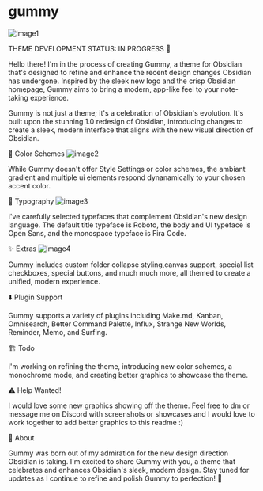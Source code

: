 # gummy
![image1](https://github.com/7368697661/gummy/assets/87339163/a5338938-1671-4db9-8286-306b7789b810)

THEME DEVELOPMENT STATUS: IN PROGRESS 🚧

Hello there! I'm in the process of creating Gummy, a theme for Obsidian that's designed to refine and enhance the recent design changes Obsidian has undergone. Inspired by the sleek new logo and the crisp Obsidian homepage, Gummy aims to bring a modern, app-like feel to your note-taking experience.

Gummy is not just a theme; it's a celebration of Obsidian's evolution. It's built upon the stunning 1.0 redesign of Obsidian, introducing changes to create a sleek, modern interface that aligns with the new visual direction of Obsidian.

🎨 Color Schemes
![image2](https://github.com/7368697661/gummy/assets/87339163/4be4f655-eb4b-4924-9605-defa5511fe6c)

While Gummy doesn't offer Style Settings or color schemes, the ambiant gradient and multiple ui elements respond dynanamically to your chosen accent color.

📝 Typography
![image3](https://github.com/7368697661/gummy/assets/87339163/10d19176-2363-47dc-89ce-89c1d1052dea)

I've carefully selected typefaces that complement Obsidian's new design language. The default title typeface is Roboto, the body and UI typeface is Open Sans, and the monospace typeface is Fira Code.

✨ Extras
![image4](https://github.com/7368697661/gummy/assets/87339163/ebf11b60-66e0-43f3-9855-f2b239300f55)

Gummy includes custom folder collapse styling,canvas support, special list checkboxes, special buttons, and much much more, all themed to create a unified, modern experience.

⬇️ Plugin Support

Gummy supports a variety of plugins including Make.md, Kanban, Omnisearch, Better Command Palette, Influx, Strange New Worlds, Reminder, Memo, and Surfing.

🏗️ Todo

I'm working on refining the theme, introducing new color schemes, a monochrome mode, and creating better graphics to showcase the theme.

⚠️ Help Wanted!

I would love some new graphics showing off the theme. Feel free to dm or message me on Discord with screenshots or showcases and I would love to work together to add better graphics to this readme :)

📕 About

Gummy was born out of my admiration for the new design direction Obsidian is taking. I'm excited to share Gummy with you, a theme that celebrates and enhances Obsidian's sleek, modern design. Stay tuned for updates as I continue to refine and polish Gummy to perfection! 🚀
